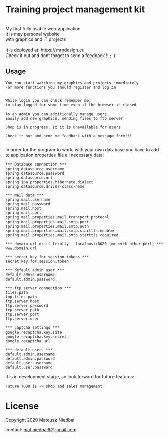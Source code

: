 # Training project management kit
<br>
My first fully usable web application  <br>
It is may personal website <br>
with graphics and IT projects <br>
<br>
It is deployed at:
<html><a href="https://mrndesign.eu/">https://mrndesign.eu</a></html>
<br>
Check it out and dont forget to send a feedback !! ;-)

## Usage

```
You can start watching my graphics and projects immediately
For more functions you should register and log in


While login you can check remember me, 
to stay logged for some time even if the browser is closed

As an admin you can additionally manage users.
Easily add new graphics, sending files to ftp server

Shop is in progress, so it is unavailable for users

Check it out and send me feedback with a message form!!!


```

In order for the program to work, with your own database
you have to add to application.properties file all necessary data:

```
*** Database connection ***
spring.datasource.username
spring.datasource.password
spring.datasource.url
spring.jpa.properties.hibernate.dialect
spring.datasource.driver-class-name

*** Mail data ***
spring.mail.username
spring.mail.password
spring.mail.host
spring.mail.port
spring.mail.properties.mail.transport.protocol
spring.mail.properties.mail.smtp.port
spring.mail.properties.mail.smtp.auth
spring.mail.properties.mail.smtp.starttls.enable
spring.mail.properties.mail.smtp.starttls.required

*** domain url or if locally - localhost:8080 (or with other port) ***
www.domain.url

*** secret key for session tokens ***
secret.key.for.session.token

*** default admin user ***
default.admin.username
default.admin.password

*** ftp server connection ***
files.path
tmp.files.path
ftp.server.host
ftp.server.password
ftp.server.path
ftp.server.port
ftp.server.user

*** captcha settings ***
google.recaptcha.key.site
google.recaptcha.key.secret
google.recaptcha.url

*** default users ***
default.admin.username
default.admin.password
default.user.username
default.user.password
```

It is in development stage, so look forward for future features:

```
Future TODO is -> shop and sales management
```



# License
  Copyright 2020 Mateusz Niedbał
  
  contact:  mat.niedbal6@gmail.com



